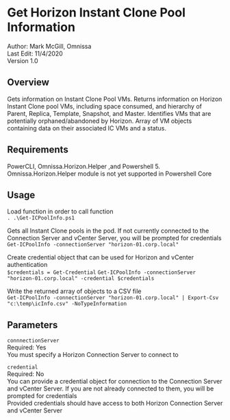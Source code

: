 # Get Horizon Instant Clone Pool Information

Author: Mark McGill, Omnissa  
Last Edit: 11/4/2020  
Version 1.0  

## Overview
<!-- Summary Start -->
Gets information on Instant Clone Pool VMs. Returns information on Horizon Instant Clone pool VMs, including space consumed, and hierarchy of Parent, Replica, Template, Snapshot, and Master. Identifies VMs that are potentially orphaned/abandoned by Horizon. Array of VM objects containing data on their associated IC VMs and a status.
<!-- Summary End -->
## Requirements
PowerCLI, Omnissa.Horizon.Helper ,and Powershell 5. Omnissa.Horizon.Helper module is not yet supported in Powershell Core

## Usage
Load function in order to call function  
`. .\Get-ICPoolInfo.ps1`

Gets all Instant Clone pools in the pod.  If not currently connected to the Connection Server and vCenter Server, you will be prompted for credentials  
`Get-ICPoolInfo -connectionServer "horizon-01.corp.local"`

Create credential object that can be used for Horizon and vCenter authentication  
`$credentials = Get-Credential`
`Get-ICPoolInfo -connectionServer "horizon-01.corp.local" -credential $credentials`

Write the returned array of objects to a CSV file  
`Get-ICPoolInfo -connectionServer "horizon-01.corp.local" | Export-Csv "c:\temp\icInfo.csv" -NoTypeInformation`

## Parameters
`connnectionServer`  
Required: Yes  
You must specify a Horizon Connection Server to connect to

`credential`  
Required: No  
You can provide a credential object for connection to the Connection Server and vCenter Server.  If you are not already connected to them, you will be prompted for credentials  
Provided credentials should have access to both Horizon Connection Server and vCenter Server
